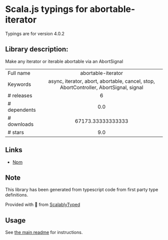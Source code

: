 
# Scala.js typings for abortable-iterator

Typings are for version 4.0.2

## Library description:
Make any iterator or iterable abortable via an AbortSignal

|                    |                 |
| ------------------ | :-------------: |
| Full name          | abortable-iterator |
| Keywords           | async, iterator, abort, abortable, cancel, stop, AbortController, AbortSignal, signal |
| # releases         | 6 |
| # dependents       | 0.0 |
| # downloads        | 67173.33333333333 |
| # stars            | 9.0 |

## Links
- [Npm](https://www.npmjs.com/package/abortable-iterator)
    


## Note
This library has been generated from typescript code from first party type definitions.

Provided with :purple_heart: from [ScalablyTyped](https://github.com/oyvindberg/ScalablyTyped)

## Usage
See [the main readme](../../readme.md) for instructions.


